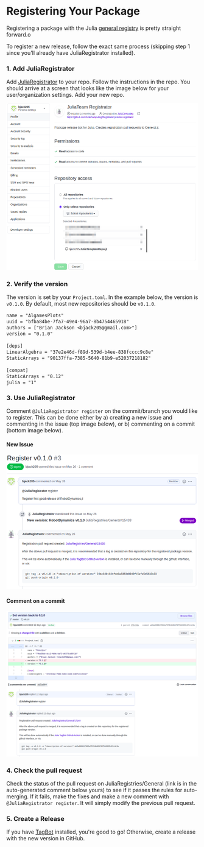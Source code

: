 # Registering Your Package
Registering a package with the Julia
[general  registry](https://github.com/JuliaRegistries/General) is pretty straight forward.o

To register a new release, follow the exact same process (skipping step 1 since you'll
already have JuliaRegistrator installed).

### 1. Add JuliaRegistrator
Add [JuliaRegistrator](https://github.com/JuliaRegistries/Registrator.jl#install-registrator) to your repo. Follow the instructions
in the repo. You should arrive at a screen that looks like the image
below for your user/organization settings. Add your new repo.

![add_registrator](images/add_registrator.png)

### 2. Verify the version
The version is set by your `Project.toml`. In the example below, the version is `v0.1.0`. By default, most new repositories should be `v0.1.0`.

```
name = "AlgamesPlots"
uuid = "bfba84be-7fa7-49e4-96a7-8b4754465918"
authors = ["Brian Jackson <bjack205@gmail.com>"]
version = "0.1.0"

[deps]
LinearAlgebra = "37e2e46d-f89d-539d-b4ee-838fcccc9c8e"
StaticArrays = "90137ffa-7385-5640-81b9-e52037218182"

[compat]
StaticArrays = "0.12"
julia = "1"
```

### 3. Use JuliaRegistrator
Comment `@JuliaRegistrator register` on the commit/branch you would like to register.
This can be done either by a) creating a new issue and commenting in the issue
(top image below), or b) commenting on a commit (bottom image below).

#### New Issue
![issue](images/issue.png)

#### Comment on a commit
![commit_comment](images/commit_comment.png)

### 4. Check the pull request
Check the status of the pull request on JuliaRegistries/General (link is in the auto-generated
comment below yours) to see if it passes the rules for auto-merging. If it fails, make
the fixes and make a new comment with `@JuliaRegistrator register`. It
will simply modify the previous pull request.

### 5. Create a Release
If you have [TagBot](@ref) installed, you're good to go! Otherwise, create a release with
the new version in GitHub.
